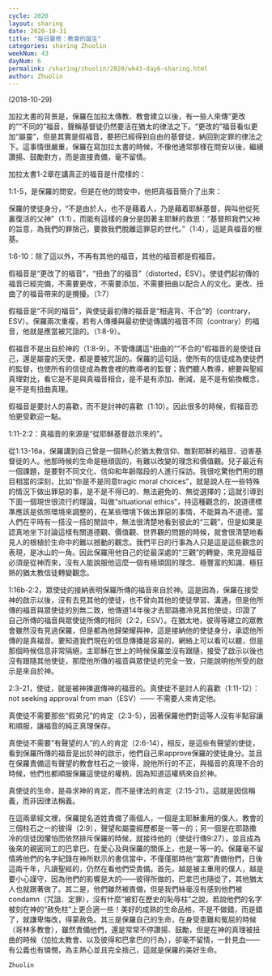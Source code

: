 ```yaml
---
cycle: 2020
layout: sharing
date: 2020-10-31
title: "每日靈修：教會的誕生"
categories: sharing Zhuolin
weekNum: 43
dayNum: 6
permalink: /sharing/zhuolin/2020/wk43-day6-sharing.html
author: Zhuolin
---
```

(2018-10-29)

加拉太書的背景是，保羅在加拉太傳教、教會建立以後，有一些人來傳“更改的”“不同的”福音，聲稱基督徒仍然要活在猶太的律法之下。“更改的”福音看似更加“屬靈”，但是其實是假福音，要把已經得到自由的基督徒，納回到定罪的律法之下。這事情很嚴重，保羅在寫加拉太書的時候，不像他通常那樣在問安以後，繼續讚揚、鼓勵對方，而是直接責備，毫不留情。

加拉太書1-2章在講真正的福音是什麼樣的：

1:1-5，是保羅的問安。但是在他的問安中，他把真福音簡介了出來：

保羅的使徒身分，“不是由於人，也不是藉着人，乃是藉着耶穌基督，與叫他從死裏復活的父神”（1:1），而能有這樣的身分是因著主耶穌的救恩：“基督照我們父神的旨意，為我們的罪捨己，要救我們脫離這罪惡的世代。”（1:4），這是真福音的根基。

1:6-10：除了這以外，不再有其他的福音，其他的福音都是假福音。

假福音是“更改了的福音”，“扭曲了的福音”（distorted，ESV）。使徒們起初傳的福音已經完備，不需要更改，不需要添加，不需要扭曲以配合人的文化。更改、扭曲了的福音帶來的是攪擾。（1:7）

假福音是“不同的福音”，與使徒最初傳的福音是“相違背、不合”的（contrary，ESV）。保羅兩次重複，若有人傳播與最初使徒傳講的福音不同（contrary）的福音，他就是應當被咒詛的。（1:8-9）。

假福音不是出自於神的（1:8-9）。不管傳講這“扭曲的”“不合的”假福音的是使徒自己，還是屬靈的天使，都是要被咒詛的。保羅的這句話，使所有的信徒成為使徒們的監督，也使所有的信徒成為教會裡的教導者的監督；我們聽人教導，總要與聖經真理對比，看它是不是與真福音相合，是不是有添加、刪減，是不是有偷換概念，是不是有扭曲真理。

假福音是要討人的喜歡，而不是討神的喜歡（1:10）。因此很多的時候，假福音恐怕更受歡迎一點。

1:11-2:2：真福音的來源是“從耶穌基督啟示來的”。

從1:13-16a，保羅講到自己曾是一個熱心於猶太教信仰、敵對耶穌的福音、迫害基督徒的人。他那時候的生命是極頑固的，有難以改變的理念和價值觀。兒子最近有一個課題，是要對不同文化、信仰和年齡階段的人進行採訪。我很吃驚他們用的題目相當的深刻，比如“你是不是同意tragic moral choices”，就是說人在一些特殊的情況下做出罪惡的事，是不是不得已的、無法避免的、無從選擇的；這就引導到下面一個現世很流行的理論，叫做“situational ethics”，持這種觀念的，說道德標準應該是依照環境來調整的，在某些環境下做出罪惡的事情，不能算為不道德。當人們在平時有一搭沒一搭的閒談中，無法很清楚地看到彼此的“三觀”，但是如果是認真地坐下討論這樣有關道德觀、價值觀、世界觀的問題的時候，就會很清楚地看見人的根植於生命中的難以撼動的觀念。我們平日的行事為人只是這是這些觀念的表現，是冰山的一角。因此保羅用他自己的從最深處的“三觀”的轉變，來見證福音必須是從神而來，沒有人能說服他這麼一個有極頑固的理念、極豐富的知識、極狂熱的猶太教信徒轉變觀念。

1:16b-2:2，眾使徒的接納表明保羅所傳的福音來自於神。這是因為，保羅在接受神的啟示以後，沒有去見其他的使徒，也不曾向其他的使徒學習、溝通，但是他所傳的福音與眾使徒的別無二致，他傳道14年後才去耶路撒冷見其他使徒，印證了自己所傳的福音與眾使徒所傳的相同（2:2，ESV）。在猶太地，彼得等建立的眾教會雖然沒有見過保羅，但是都為他歸榮耀與神，這是接納他的使徒身分，承認他所傳的是真福音。要知道我們現在的信息傳播是容易的，網絡上可以看可以聽，但是那個時候信息非常隔絕，主耶穌在世上的時候保羅並沒有跟隨，接受了啟示以後也沒有跟隨其他使徒，那麼他所傳的福音與眾使徒的完全一致，只能說明他所受的啟示是來自於神。

2:3-21，使徒，就是被神揀選傳神的福音的。真使徒不是討人的喜歡（1:11-12）：not seeking approval from man（ESV）—— 不需要人來肯定他。

真使徒不需要那些“假弟兄”的肯定（2:3-5），因著保羅他們對這等人沒有半點容讓和順服，讓福音的純正真理保存。

真使徒不需要“有聲望的人”的人的肯定（2:6-14），相反，是這些有聲望的使徒，看到保羅所傳的福音是出於神的啟示，他們自己來approve保羅的使徒身分。並且在保羅責備這有聲望的教會柱石之一彼得，說他所行的不正，與福音的真理不合的時候，他們也都順服保羅這使徒的權柄，因為知道這權柄來自於神。

真使徒的生命，是尋求神的肯定，而不是律法的肯定（2:15-21）。這就是因信稱義，而非因律法稱義。

在這兩章經文裡，保羅提名道姓責備了兩個人，一個是主耶穌重用的僕人，教會的三個柱石之一的彼得（2:9），聲望和屬靈經歷都是一等一的；另一個是在耶路撒冷的信徒因懼怕而依然排斥保羅的時候，就接待他的（使徒行傳9:27），並且成為後來的親密同工的巴拿巴，在愛心及與保羅的關係上，也是一等一的。保羅毫不留情將他們的名字紀錄在神所默示的書信當中，不僅僅那時他“當眾”責備他們，日後這兩千年，凡讀聖經的，仍然在看他們受責備。首先，越是被主重用的僕人，越是要小心謹守，因為他們的影響是大的——彼得所做的，巴拿巴也隨從了，其他猶太人也就跟著做了。其二是，他們雖然被責備，但是我們絲毫沒有感到他們被condamn（咒詛、定罪），沒有什麼“被釘在歷史的恥辱柱”之說，若說他們的名字被刻在神的“赦免柱”上更合適一些！美好的成熟的生命品格，不是不做錯，而是錯了，就謙卑悔改，得蒙赦免。其三是保羅自己的生命，在身受患難和冤屈的時候（哥林多教會），雖然責備他們，還是常常不停讚揚、鼓勵，但是在神的真理被扭曲的時候（加拉太教會、以及彼得和巴拿巴的行為），卻毫不留情，一針見血——有公義也有憐憫，為主熱心並且完全捨己，這就是保羅的美好生命。

`Zhuolin`
